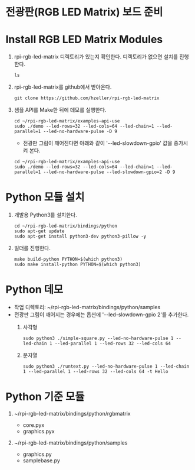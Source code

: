 # 전광판(RGB LED Matrix) 보드 준비

# Install RGB LED Matrix Modules

1. rpi-rgb-led-matrix 디렉토리가 있는지 확인한다. 디렉토리가 없으면 설치를 진행한다.
   <pre><code>ls</code></pre>

2. rpi-rgb-led-matrix를 github에서 받아온다.
   <pre><code>git clone https://github.com/hzeller/rpi-rgb-led-matrix</code></pre>

3. 샘플 API를 Make한 뒤에 데모를 실행한다.
   <pre><code>cd ~/rpi-rgb-led-matrix/examples-api-use
   sudo ./demo --led-rows=32 --led-cols=64 --led-chain=1 --led-parallel=1 --led-no-hardware-pulse -D 9</code></pre>
   
   * 전광판 그림이 깨어진다면 아래와 같이 '--led-slowdown-gpio' 값을 증가시켜 본다.
   <pre><code>cd ~/rpi-rgb-led-matrix/examples-api-use
   sudo ./demo --led-rows=32 --led-cols=64 --led-chain=1 --led-parallel=1 --led-no-hardware-pulse --led-slowdown-gpio=2 -D 9</code></pre>

# Python 모듈 설치

1. 개발용 Python3를 설치한다.
   <pre><code>cd ~/rpi-rgb-led-matrix/bindings/python
   sudo apt-get update
   sudo apt-get install python3-dev python3-pillow -y</code></pre>

2. 빌더를 진행한다.
   <pre><code>make build-python PYTHON=$(which python3)
   sudo make install-python PYTHON=$(which python3)</code></pre>

# Python 데모

* 작업 디렉토리: ~/rpi-rgb-led-matrix/bindings/python/samples
* 전광판 그림이 깨어지는 경우에는 옵션에 '--led-slowdown-gpio 2'를 추가한다.
    1. 사각형
         <pre><code>sudo python3 ./simple-square.py --led-no-hardware-pulse 1 --led-chain 1 --led-parallel 1 --led-rows 32 --led-cols 64</code></pre>

    2. 문자열
         <pre><code>sudo python3 ./runtext.py --led-no-hardware-pulse 1 --led-chain 1 --led-parallel 1 --led-rows 32 --led-cols 64 -t Hello</code></pre>

# Python 기준 모듈

  1. ~/rpi-rgb-led-matrix/bindings/python/rgbmatrix
     * core.pyx
     * graphics.pyx

  2. ~/rpi-rgb-led-matrix/bindings/python/samples
     * graphics.py
     * samplebase.py
